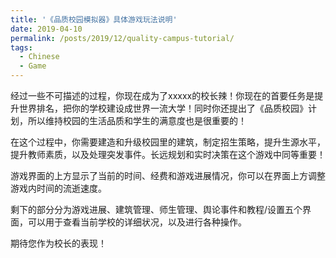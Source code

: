 ```yaml
---
title: '《品质校园模拟器》具体游戏玩法说明'
date: 2019-04-10
permalink: /posts/2019/12/quality-campus-tutorial/
tags:
  - Chinese
  - Game
---
```


经过一些不可描述的过程，你现在成为了xxxxx的校长辣！你现在的首要任务是提升世界排名，把你的学校建设成世界一流大学！同时你还提出了《品质校园》计划，所以维持校园的生活品质和学生的满意度也是很重要的！

在这个过程中，你需要建造和升级校园里的建筑，制定招生策略，提升生源水平，提升教师素质，以及处理突发事件。长远规划和实时决策在这个游戏中同等重要！

游戏界面的上方显示了当前的时间、经费和游戏进展情况，你可以在界面上方调整游戏内时间的流逝速度。

剩下的部分分为游戏进展、建筑管理、师生管理、舆论事件和教程/设置五个界面，可以用于查看当前学校的详细状况，以及进行各种操作。

期待您作为校长的表现！